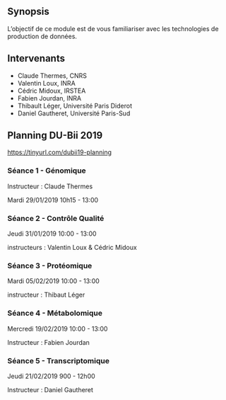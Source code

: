 ## Synopsis

L’objectif de ce module est de vous familiariser avec les technologies de production de données. 

## Intervenants

- Claude Thermes, CNRS
- Valentin Loux, INRA
- Cédric Midoux, IRSTEA
- Fabien Jourdan, INRA
- Thibault Léger, Université Paris Diderot
- Daniel Gautheret, Université Paris-Sud

## Planning DU-Bii 2019


https://tinyurl.com/dubii19-planning

### Séance 1 - Génomique 


Instructeur : Claude Thermes

Mardi 29/01/2019 10h15 - 13:00

### Séance 2 - Contrôle Qualité


Jeudi 31/01/2019 10:00 - 13:00

instructeurs : Valentin Loux & Cédric Midoux

### Séance 3 - Protéomique


Mardi 05/02/2019 10:00 - 13:00

instructeur : Thibaut Léger

### Séance 4 - Métabolomique


Mercredi 19/02/2019 10:00 - 13:00

Instructeur : Fabien Jourdan

### Séance 5 - Transcriptomique
Jeudi 21/02/2019 900 - 12h00

Instructeur : Daniel Gautheret
